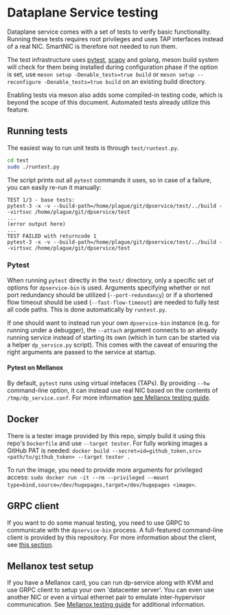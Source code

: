 # Dataplane Service testing

Dataplane service comes with a set of tests to verify basic functionality. Running these tests requires root privileges and uses TAP interfaces instead of a real NIC. SmartNIC is therefore not needed to run them.

The test infrastructure uses [pytest](https://docs.pytest.org/), [scapy](https://scapy.net/) and golang, meson build system will check for them being installed during configuration phase if the option is set, use `meson setup -Denable_tests=true build` or `meson setup --reconfigure -Denable_tests=true build` on an existing build directory.

Enabling tests via meson also adds some compiled-in testing code, which is beyond the scope of this document. Automated tests already utilize this feature.


## Running tests

The easiest way to run unit tests is through `test/runtest.py`.
```bash
cd test
sudo ./runtest.py
```

The script prints out all `pytest` commands it uses, so in case of a failure, you can easily re-run it manually:
```
TEST 1/3 - base tests:
pytest-3 -x -v --build-path=/home/plague/git/dpservice/test/../build --virtsvc /home/plague/git/dpservice/test
...
(error output here)
...
TEST FAILED with returncode 1
pytest-3 -x -v --build-path=/home/plague/git/dpservice/test/../build --virtsvc /home/plague/git/dpservice/test
```

### Pytest
When running `pytest` directly in the `test/` directory, only a specific set of options for `dpservice-bin` is used. Arguments specifying whether or not port redundancy should be utilized (`--port-redundancy`) or if a shortened flow timeout should be used (`--fast-flow-timeout`) are needed to fully test all code paths. This is done automatically by `runtest.py`.

If one should want to instead run your own `dpservice-bin` instance (e.g. for running under a debugger), the `--attach` argument connects to an already running service instead of starting its own (which in turn can be started via a helper `dp_service.py` script). This comes with the caveat of ensuring the right arguments are passed to the service at startup.

#### Pytest on Mellanox
By default, `pytest` runs using virtual intefaces (TAPs). By providing `--hw` command-line option, it can instead use real NIC based on the contents of `/tmp/dp_service.conf`. For more information [see Mellanox testing guide](mellanox.md#two-machine-setup).

## Docker
There is a tester image provided by this repo, simply build it using this repo's `Dockerfile` and use `--target tester`. For fully working images a GitHub PAT is needed: `docker build --secret=id=github_token,src=<path/to/github_token> --target tester .`

To run the image, you need to provide more arguments for privileged access: `sudo docker run -it --rm --privileged --mount type=bind,source=/dev/hugepages,target=/dev/hugepages <image>`.


## GRPC client
If you want to do some manual testing, you need to use GRPC to communicate with the `dpservice-bin` process. A full-featured command-line client is provided by this repository. For more information about the client, see [this section](grpc_client.md).


## Mellanox test setup
If you have a Mellanox card, you can run dp-service along with KVM and use GRPC client to setup your own 'datacenter server'. You can even use another NIC or even a virtual ethernet pair to emulate inter-hypervisor communication. See [Mellanox testing guide](mellanox.md) for additional information.
